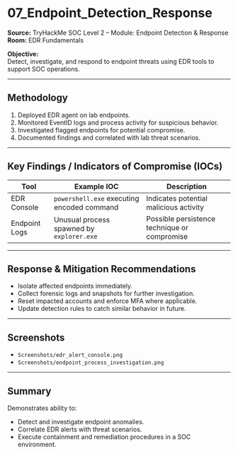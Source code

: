 # 07_Endpoint_Detection_Response

**Source:** TryHackMe SOC Level 2 – Module: Endpoint Detection & Response  
**Room:** EDR Fundamentals

**Objective:**  
Detect, investigate, and respond to endpoint threats using EDR tools to support SOC operations.

---

## Methodology

1. Deployed EDR agent on lab endpoints.  
2. Monitored EventID logs and process activity for suspicious behavior.  
3. Investigated flagged endpoints for potential compromise.  
4. Documented findings and correlated with lab threat scenarios.

---

## Key Findings / Indicators of Compromise (IOCs)

| Tool | Example IOC | Description |
|------|-------------|-------------|
| EDR Console | `powershell.exe` executing encoded command | Indicates potential malicious activity |
| Endpoint Logs | Unusual process spawned by `explorer.exe` | Possible persistence technique or compromise |

---

## Response & Mitigation Recommendations

- Isolate affected endpoints immediately.  
- Collect forensic logs and snapshots for further investigation.  
- Reset impacted accounts and enforce MFA where applicable.  
- Update detection rules to catch similar behavior in future.

---

## Screenshots

- `Screenshots/edr_alert_console.png`  
- `Screenshots/endpoint_process_investigation.png`

---

## Summary

Demonstrates ability to:

- Detect and investigate endpoint anomalies.  
- Correlate EDR alerts with threat scenarios.  
- Execute containment and remediation procedures in a SOC environment.
